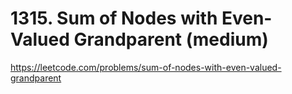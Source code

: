 # 1315. Sum of Nodes with Even-Valued Grandparent (medium)

https://leetcode.com/problems/sum-of-nodes-with-even-valued-grandparent
